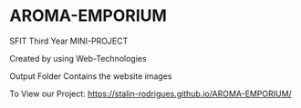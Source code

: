 # AROMA-EMPORIUM
SFIT Third Year MINI-PROJECT

Created by using Web-Technologies

Output Folder Contains the website images

To View our Project:
https://stalin-rodrigues.github.io/AROMA-EMPORIUM/
